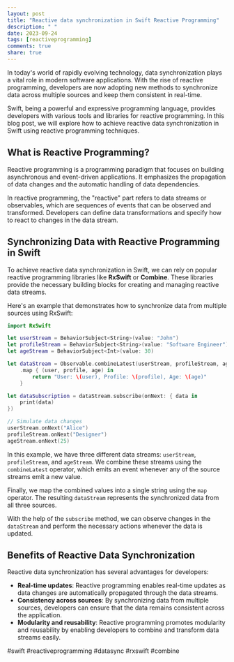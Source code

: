 ```yaml
---
layout: post
title: "Reactive data synchronization in Swift Reactive Programming"
description: " "
date: 2023-09-24
tags: [reactiveprogramming]
comments: true
share: true
---
```


In today's world of rapidly evolving technology, data synchronization plays a vital role in modern software applications. With the rise of reactive programming, developers are now adopting new methods to synchronize data across multiple sources and keep them consistent in real-time.

Swift, being a powerful and expressive programming language, provides developers with various tools and libraries for reactive programming. In this blog post, we will explore how to achieve reactive data synchronization in Swift using reactive programming techniques.

## What is Reactive Programming?

Reactive programming is a programming paradigm that focuses on building asynchronous and event-driven applications. It emphasizes the propagation of data changes and the automatic handling of data dependencies.

In reactive programming, the "reactive" part refers to data streams or observables, which are sequences of events that can be observed and transformed. Developers can define data transformations and specify how to react to changes in the data stream.

## Synchronizing Data with Reactive Programming in Swift

To achieve reactive data synchronization in Swift, we can rely on popular reactive programming libraries like **RxSwift** or **Combine**. These libraries provide the necessary building blocks for creating and managing reactive data streams.

Here's an example that demonstrates how to synchronize data from multiple sources using RxSwift:

```swift
import RxSwift

let userStream = BehaviorSubject<String>(value: "John")
let profileStream = BehaviorSubject<String>(value: "Software Engineer")
let ageStream = BehaviorSubject<Int>(value: 30)

let dataStream = Observable.combineLatest(userStream, profileStream, ageStream)
    .map { (user, profile, age) in
        return "User: \(user), Profile: \(profile), Age: \(age)"
    }

let dataSubscription = dataStream.subscribe(onNext: { data in
    print(data)
})

// Simulate data changes
userStream.onNext("Alice")
profileStream.onNext("Designer")
ageStream.onNext(25)
```

In this example, we have three different data streams: `userStream`, `profileStream`, and `ageStream`. We combine these streams using the `combineLatest` operator, which emits an event whenever any of the source streams emit a new value.

Finally, we map the combined values into a single string using the `map` operator. The resulting `dataStream` represents the synchronized data from all three sources.

With the help of the `subscribe` method, we can observe changes in the `dataStream` and perform the necessary actions whenever the data is updated.

## Benefits of Reactive Data Synchronization

Reactive data synchronization has several advantages for developers:

- **Real-time updates**: Reactive programming enables real-time updates as data changes are automatically propagated through the data streams.
- **Consistency across sources**: By synchronizing data from multiple sources, developers can ensure that the data remains consistent across the application.
- **Modularity and reusability**: Reactive programming promotes modularity and reusability by enabling developers to combine and transform data streams easily.

#swift #reactiveprogramming #datasync #rxswift #combine